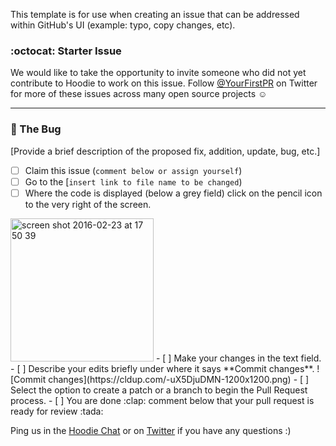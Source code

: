 This template is for use when creating an issue that can be addressed within GitHub's UI (example: typo, copy changes, etc).

### :octocat: Starter Issue

We would like to take the opportunity to invite someone who did not yet contribute to Hoodie to work on this issue. Follow [@YourFirstPR](https://twitter.com/yourfirstPR) on Twitter for more of these issues across many open source projects :relaxed:

---

### :bug: The Bug

[Provide a brief description of the proposed fix, addition, update, bug, etc.]

- [ ] Claim this issue (`comment below or assign yourself`)
- [ ] Go to the [`insert link to file name to be changed`)
- [ ] Where the code is displayed (below a grey field) click on the pencil icon to the very right of the screen. 
<img width="229" alt="screen shot 2016-02-23 at 17 50 39" src="https://cloud.githubusercontent.com/assets/2582805/13269553/641360f6-da56-11e5-8a5e-79dacd9ef39c.png">
- [ ] Make your changes in the text field.
- [ ] Describe your edits briefly under where it says **Commit changes**.
![Commit changes](https://cldup.com/-uX5DjuDMN-1200x1200.png)
- [ ] Select the option to create a patch or a branch to begin the Pull Request process. 
- [ ] You are done :clap: comment below that your pull request is ready for review :tada:

Ping us in the [Hoodie Chat](http://hood.ie/chat/) or on [Twitter](https://twitter.com/hoodiehq/) if you have any questions :)
